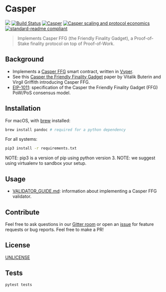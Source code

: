 # Casper

[![](https://img.shields.io/badge/made%20by-Ethereum%20Foundation-blue.svg?style=flat-square)](http://ethereum.org)
[![Build Status](https://travis-ci.org/ethereum/casper.svg?branch=master)](https://travis-ci.org/ethereum/casper)
[![Casper](https://img.shields.io/badge/gitter-Casper-4AB495.svg)](https://gitter.im/ethereum/casper)
[![Casper scaling and protocol economics](https://img.shields.io/badge/gitter-Casper%20scaling%20and%20protocol%20economics-4AB495.svg)](https://gitter.im/ethereum/casper-scaling-and-protocol-economics)
[![standard-readme compliant](https://img.shields.io/badge/readme%20style-standard-brightgreen.svg?style=flat-square)](https://github.com/RichardLitt/standard-readme)

> Implements Casper FFG (the Friendly Finality Gadget), a Proof-of-Stake finality protocol on top of Proof-of-Work.

## Background

- Implements a [Casper FFG](https://arxiv.org/abs/1710.09437) smart contract, written in [Vyper](https://github.com/ethereum/vyper).
- See this [Casper the Friendly Finality Gadget](https://arxiv.org/abs/1710.09437) paper by Vitalik Buterin and Virgil Griffith introducing Casper FFG.
- [EIP-1011](https://github.com/ethereum/EIPs/blob/master/EIPS/eip-1011.md):
specification of the Casper the Friendly Finality Gadget (FFG) PoW/PoS consensus model.

## Installation

For macOS, with [brew](https://brew.sh/) installed:

```bash
brew install pandoc # required for a python dependency
```

For all systems:

```bash
pip3 install -r requirements.txt
```

NOTE: pip3 is a version of pip using python version 3.
NOTE: we suggest using virtualenv to sandbox your setup.

## Usage

- [VALIDATOR_GUIDE.md](https://github.com/ethereum/casper/blob/master/VALIDATOR_GUIDE.md):
information about implementing a Casper FFG validator.

## Contribute

Feel free to ask questions in our [Gitter room](https://gitter.im/ethereum/casper) or open an [issue](https://github.com/ethereum/casper/issues) for feature requests or bug reports. Feel free to make a PR!

## License

[UNLICENSE](LICENSE)

## Tests

```bash
pytest tests
```
